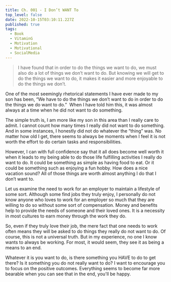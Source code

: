 ```yaml
---
title: Ch. 001 - I Don’t WANT To
top_level: false
date: 2022-10-15T03:10:11.227Z
published: true
tags:
  - Book
  - VitaminG
  - Motivation
  - Motivational
  - SocialMedia
---
```

> I have found that in order to do the things we want to do, we must also do a lot of things we don’t want to do. But knowing we will get to do the things we want to do, it makes it easier and more enjoyable to do the things we don’t.

One of the most seemingly rhetorical statements I have ever made to my son has been, “We have to do the things we don’t want to do in order to do the things we do want to do.”  When I have told him this, it was almost always at a time when he did not want to do something. 

The simple truth is, I am more like my son in this area than I really care to admit. I cannot count how many times I really did not want to do something. And in some instances, I honestly did not do whatever the “thing” was. No matter how old I get, there seems to always be moments when I feel it is not worth the effort to do certain tasks and responsibilities.

However, I can with full confidence say that it all does become well worth it when it leads to my being able to do those life fulfilling activities I really do want to do. It could be something as simple as having food to eat. Or it could be something such as enjoying a fun hobby. How does a nice vacation sound? All of those things are worth almost anything I do that I don’t want to.

Let us examine the need to work for an employer to maintain a lifestyle of some sort. Although some find jobs they truly enjoy, I personally do not know anyone who loves to work for an employer so much that they are willing to do so without some sort of compensation. Money and benefits help to provide the needs of someone and their loved ones. It is a necessity in most cultures to earn money through the work they do.

So, even if they truly love their job, the mere fact that one needs to work often means they will be asked to do things they really do not want to do. Of course, this is not a universal truth. But in my experience, no one I know wants to always be working. For most, it would seem, they see it as being a means to an end.

Whatever it is you want to do, is there something you HAVE to do to get there? Is it something you do not really want to do? I want to encourage you to focus on the positive outcomes. Everything seems to become far more bearable when you can see that in the end, you'll be happy.